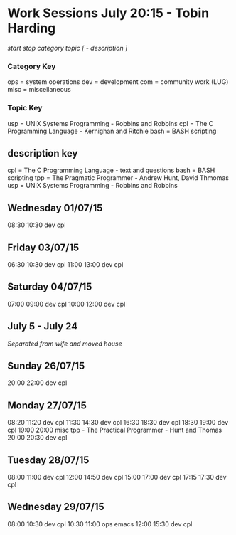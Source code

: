 Work Sessions July 20:15 - Tobin Harding
=======================================
_start stop category topic [ - description ]_

### Category Key #
ops = system operations
dev = development
com = community work (LUG)
misc = miscellaneous

### Topic Key #
usp = UNIX Systems Programming - Robbins and Robbins
cpl = The C Programming Language - Kernighan and Ritchie
bash = BASH scripting

description key
---------------
cpl = The C Programming Language - text and questions
bash = BASH scripting
tpp = The Pragmatic Programmer - Andrew Hunt, David Thmomas
usp = UNIX Systems Programming - Robbins and Robbins

Wednesday 01/07/15 
------------------
08:30 10:30 dev cpl

Friday 03/07/15
---------------
06:30 10:30 dev cpl
11:00 13:00 dev cpl

Saturday 04/07/15
---------------
07:00 09:00 dev cpl
10:00 12:00 dev cpl

July 5 - July 24 
----------------
*Separated from wife and moved house*

Sunday 26/07/15
---------------
20:00 22:00 dev cpl

Monday 27/07/15
---------------
08:20 11:20 dev cpl
11:30 14:30 dev cpl
16:30 18:30 dev cpl
18:30 19:00 dev cpl
19:00 20:00 misc tpp - The Practical Programmer - Hunt and Thomas
20:00 20:30 dev cpl

Tuesday 28/07/15
---------------
08:00 11:00 dev cpl
12:00 14:50 dev cpl
15:00 17:00 dev cpl
17:15 17:30 dev cpl

Wednesday 29/07/15
---------------
08:00 10:30 dev cpl
10:30 11:00 ops emacs
12:00 15:30 dev cpl

